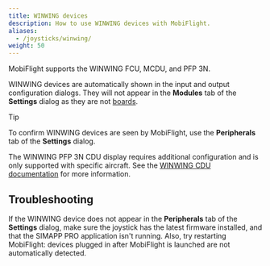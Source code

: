 ```yaml
---
title: WINWING devices
description: How to use WINWING devices with MobiFlight.
aliases:
  - /joysticks/winwing/
weight: 50
---
```


MobiFlight supports the WINWING FCU, MCDU, and PFP 3N.

WINWING devices are automatically shown in the input and output configuration dialogs. They will not appear in the **Modules** tab of the **Settings** dialog as they are not [boards](/boards/).

> [!TIP]
> To confirm WINWING devices are seen by MobiFlight, use the **Peripherals** tab of the **Settings** dialog.

The WINWING PFP 3N CDU display requires additional configuration and is only supported with specific aircraft. See the [WINWING CDU documentation](/game-controllers/winwing/winwing-cdu/) for more information.

## Troubleshooting

If the WINWING device does not appear in the **Peripherals** tab of the **Settings** dialog, make sure the joystick has the latest firmware installed, and that the SIMAPP PRO application isn't running. Also, try restarting MobiFlight: devices plugged in after MobiFlight is launched are not automatically detected.
